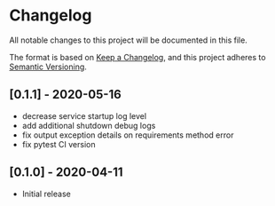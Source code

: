 # Changelog
All notable changes to this project will be documented in this file.

The format is based on [Keep a Changelog](https://keepachangelog.com/en/1.0.0/),
and this project adheres to [Semantic Versioning](https://semver.org/spec/v2.0.0.html).

## [0.1.1] - 2020-05-16

* decrease service startup log level
* add additional shutdown debug logs
* fix output exception details on requirements method error
* fix pytest CI version

## [0.1.0] - 2020-04-11

* Initial release
